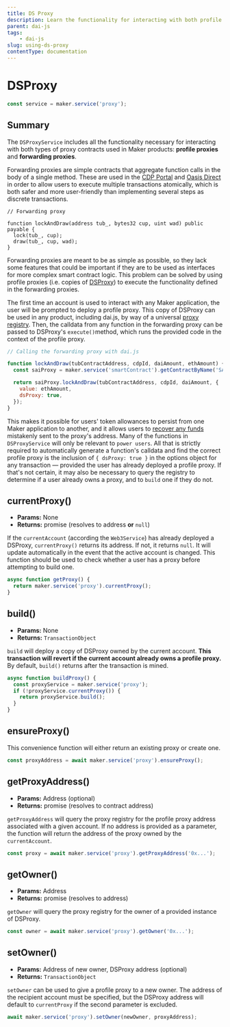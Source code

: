 ```yaml
---
title: DS Proxy
description: Learn the functionality for interacting with both profile proxies and forwarding proxies
parent: dai-js
tags:
	- dai-js
slug: using-ds-proxy
contentType: documentation
---
```


# DSProxy

```javascript
const service = maker.service('proxy');
```

## Summary

The `DSProxyService` includes all the functionality necessary for interacting with both types of proxy contracts used in Maker products: **profile proxies** and **forwarding proxies**.

Forwarding proxies are simple contracts that aggregate function calls in the body of a single method. These are used in the [CDP Portal](https://github.com/makerdao/sai-proxy) and [Oasis Direct](https://github.com/makerdao/oasis-direct-proxy) in order to allow users to execute multiple transactions atomically, which is both safer and more user-friendly than implementing several steps as discrete transactions.

```solidity
// Forwarding proxy

function lockAndDraw(address tub_, bytes32 cup, uint wad) public payable {
  lock(tub_, cup);
  draw(tub_, cup, wad);
}
```

Forwarding proxies are meant to be as simple as possible, so they lack some features that could be important if they are to be used as interfaces for more complex smart contract logic. This problem can be solved by using profile proxies \(i.e. copies of [DSProxy](https://github.com/dapphub/ds-proxy)\) to execute the functionality defined in the forwarding proxies.

The first time an account is used to interact with any Maker application, the user will be prompted to deploy a profile proxy. This copy of DSProxy can be used in any product, including dai.js, by way of a universal [proxy registry](https://github.com/makerdao/proxy-registry/tree/master). Then, the calldata from any function in the forwarding proxy can be passed to DSProxy's `execute()`method, which runs the provided code in the context of the profile proxy.

```javascript
// Calling the forwarding proxy with dai.js

function lockAndDraw(tubContractAddress, cdpId, daiAmount, ethAmount) {
  const saiProxy = maker.service('smartContract').getContractByName('SAI_PROXY');

  return saiProxy.lockAndDraw(tubContractAddress, cdpId, daiAmount, {
    value: ethAmount,
    dsProxy: true,
  });
}
```

This makes it possible for users' token allowances to persist from one Maker application to another, and it allows users to [recover any funds](https://proxy-recover-funds.surge.sh/) mistakenly sent to the proxy's address. Many of the functions in `DSProxyService` will only be relevant to `power users`. All that is strictly required to automatically generate a function's calldata and find the correct profile proxy is the inclusion of `{ dsProxy: true }` in the options object for any transaction — provided the user has already deployed a profile proxy. If that's not certain, it may also be necessary to query the registry to determine if a user already owns a proxy, and to `build` one if they do not.

## currentProxy\(\)

- **Params:** None
- **Returns:** promise \(resolves to address **or** `null`\)

If the `currentAccount` \(according the `Web3Service`\) has already deployed a DSProxy, `currentProxy()` returns its address. If not, it returns `null`. It will update automatically in the event that the active account is changed. This function should be used to check whether a user has a proxy before attempting to build one.

```javascript
async function getProxy() {
  return maker.service('proxy').currentProxy();
}
```

## build\(\)

- **Params:** None
- **Returns:** `TransactionObject`

`build` will deploy a copy of DSProxy owned by the current account. **This transaction will revert if the current account already owns a profile proxy.** By default, `build()` returns after the transaction is mined.

```javascript
async function buildProxy() {
  const proxyService = maker.service('proxy');
  if (!proxyService.currentProxy()) {
    return proxyService.build();
  }
}
```

## ensureProxy\(\)

This convenience function will either return an existing proxy or create one.

```javascript
const proxyAddress = await maker.service('proxy').ensureProxy();
```

## getProxyAddress\(\)

- **Params:** Address \(optional\)
- **Returns:** promise \(resolves to contract address\)

`getProxyAddress` will query the proxy registry for the profile proxy address associated with a given account. If no address is provided as a parameter, the function will return the address of the proxy owned by the `currentAccount`.

```javascript
const proxy = await maker.service('proxy').getProxyAddress('0x...');
```

## getOwner\(\)

- **Params:** Address
- **Returns:** promise \(resolves to address\)

`getOwner` will query the proxy registry for the owner of a provided instance of DSProxy.

```javascript
const owner = await maker.service('proxy').getOwner('0x...');
```

## setOwner\(\)

- **Params:** Address of new owner, DSProxy address \(optional\)
- **Returns:** `TransactionObject`

`setOwner` can be used to give a profile proxy to a new owner. The address of the recipient account must be specified, but the DSProxy address will default to `currentProxy` if the second parameter is excluded.

```javascript
await maker.service('proxy').setOwner(newOwner, proxyAddress);
```
